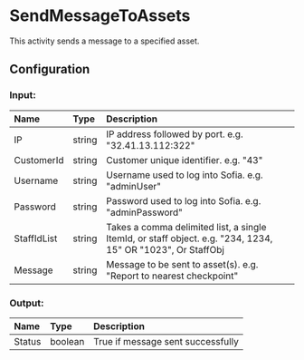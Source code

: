 # SendMessageToAssets

This activity sends a message to a specified asset.

## Configuration

### Input:

| Name        | Type   | Description                                                                                                 |
| :---------- | :----- | :---------------------------------------------------------------------------------------------------------- |
| IP          | string | IP address followed by port. e.g. "32.41.13.112:322"                                                        |
| CustomerId  | string | Customer unique identifier. e.g. "43"                                                                       |
| Username    | string | Username used to log into Sofia. e.g. "adminUser"                                                           |
| Password    | string | Password used to log into Sofia. e.g. "adminPassword"                                                       |
| StaffIdList | string | Takes a comma delimited list, a single ItemId, or staff object. e.g. "234, 1234, 15" OR "1023", Or StaffObj |
| Message     | string | Message to be sent to asset(s). e.g. "Report to nearest checkpoint"                                         |

### Output:

| Name   | Type    | Description                       |
| :----- | :------ | :-------------------------------- |
| Status | boolean | True if message sent successfully |
